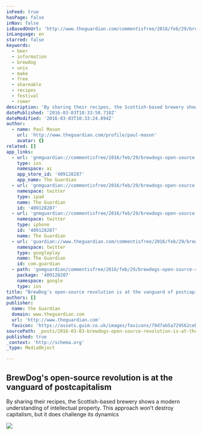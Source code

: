 ```yaml
---
inFeed: true
hasPage: false
inNav: false
isBasedOnUrl: 'http://www.theguardian.com/commentisfree/2016/feb/29/brewdogs-open-source-revolution-is-at-the-vanguard-of-postcapitalism'
inLanguage: en
starred: false
keywords:
  - beer
  - information
  - brewdog
  - unix
  - make
  - free
  - shareable
  - recipes
  - festival
  - romer
description: 'By sharing their recipes, the Scottish-based brewery shows a modern understanding of intellectual property. This approach won’t destroy capitalism, but it does challenge its dynamics'
datePublished: '2016-03-03T10:33:58.718Z'
dateModified: '2016-03-03T10:33:24.894Z'
author:
  - name: Paul Mason
    url: 'http://www.theguardian.com/profile/paul-mason'
    avatar: {}
related: []
app_links:
  - url: 'gnmguardian://commentisfree/2016/feb/29/brewdogs-open-source-revolution-is-at-the-vanguard-of-postcapitalism?contenttype=Article&source=applinks'
    type: ios
    namespace: ai
    app_store_id: '409128287'
    app_name: The Guardian
  - url: 'gnmguardian://commentisfree/2016/feb/29/brewdogs-open-source-revolution-is-at-the-vanguard-of-postcapitalism?contenttype=Article&source=twitter'
    namespace: twitter
    type: ipad
    name: The Guardian
    id: '409128287'
  - url: 'gnmguardian://commentisfree/2016/feb/29/brewdogs-open-source-revolution-is-at-the-vanguard-of-postcapitalism?contenttype=Article&source=twitter'
    namespace: twitter
    type: iphone
    id: '409128287'
    name: The Guardian
  - url: 'guardian://www.theguardian.com/commentisfree/2016/feb/29/brewdogs-open-source-revolution-is-at-the-vanguard-of-postcapitalism'
    namespace: twitter
    type: googleplay
    name: The Guardian
    id: com.guardian
  - path: 'gnmguardian/commentisfree/2016/feb/29/brewdogs-open-source-revolution-is-at-the-vanguard-of-postcapitalism?contenttype=Article&source=google'
    package: '409128287'
    namespace: google
    type: ios
title: "BrewDog's open-source revolution is at the vanguard of postcapitalism"
authors: []
publisher:
  name: the Guardian
  domain: www.theguardian.com
  url: 'http://www.theguardian.com'
  favicon: 'https://assets.guim.co.uk/images/favicons/79d7ab5a729562cebca9c6a13c324f0e/32x32.ico'
sourcePath: _posts/2016-03-03-brewdogs-open-source-revolution-is-at-the-vanguard-of-postc.md
published: true
_context: 'http://schema.org'
_type: MediaObject

---
```

<article style=""><h1>BrewDog's open-source revolution is at the vanguard of postcapitalism</h1><p>By sharing their recipes, the Scottish-based brewery shows a modern understanding of intellectual property. This approach won’t destroy capitalism, but it does challenge its dynamics</p><img src="https://s3-us-west-2.amazonaws.com/the-grid-img/p/b67dabce88bd3387d501ca4cd6f64b52ab66d71d.jpg" /></article>